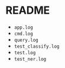 # README
          
- `app.log` 
- `cmd.log` 
- `query.log` 
- `test_classify.log`
- `test.log`
- `test_ner.log`